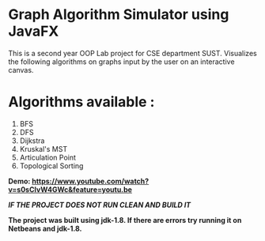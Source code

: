 # Graph Algorithm Simulator using JavaFX

This is a second year OOP Lab project for CSE department SUST.
Visualizes the following algorithms on graphs input by the user on an interactive canvas.
  
# Algorithms available :
1. BFS
2. DFS
3. Dijkstra
4. Kruskal's MST
5. Articulation Point
6. Topological Sorting

<b> Demo: https://www.youtube.com/watch?v=s0sClvW4GWc&feature=youtu.be <b>

<b><i> IF THE PROJECT DOES NOT RUN CLEAN AND BUILD IT </i></b>

The project was built using jdk-1.8. 
If there are errors try running it on Netbeans and jdk-1.8.
